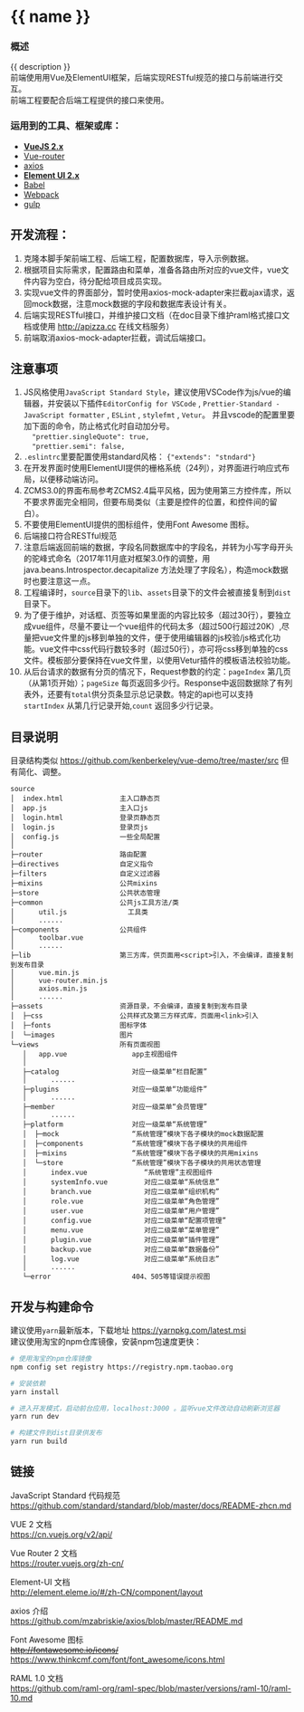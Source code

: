 # {{ name }}
### 概述
{{ description }}  
前端使用用Vue及ElementUI框架，后端实现RESTful规范的接口与前端进行交互。  
前端工程要配合后端工程提供的接口来使用。

### 运用到的工具、框架或库：
- **[VueJS 2.x](https://github.com/vuejs/vue)**
- [Vue-router](https://github.com/vuejs/vue-router)
- [axios](https://github.com/mzabriskie/axios)
- **[Element UI 2.x](https://github.com/ElemeFE/element)**
- [Babel](https://babeljs.io/)
- [Webpack](https://github.com/webpack/webpack)
- [gulp](https://gulpjs.com/)

## 开发流程：
1. 克隆本脚手架前端工程、后端工程，配置数据库，导入示例数据。
1. 根据项目实际需求，配置路由和菜单，准备各路由所对应的vue文件，vue文件内容为空白，待分配给项目成员实现。
1. 实现vue文件的界面部分，暂时使用axios-mock-adapter来拦截ajax请求，返回mock数据，注意mock数据的字段和数据库表设计有关。
1. 后端实现RESTful接口，并维护接口文档（在doc目录下维护raml格式接口文档或使用 http://apizza.cc 在线文档服务）
1. 前端取消axios-mock-adapter拦截，调试后端接口。

## 注意事项
1. JS风格使用`JavaScript Standard Style`，建议使用VSCode作为js/vue的编辑器，并安装以下插件`EditorConfig for VSCode` , `Prettier-Standard - JavaScript formatter` , `ESLint` , `stylefmt` , `Vetur`。
  并且vscode的配置里要加下面的命令，防止格式化时自动加分号。   
  `  "prettier.singleQuote": true,`  
  `  "prettier.semi": false,`  
1. `.eslintrc`里要配置使用standard风格：
  `{"extends": "stndard"}`
1. 在开发界面时使用ElementUI提供的栅格系统（24列），对界面进行响应式布局，以便移动端访问。
1. ZCMS3.0的界面布局参考ZCMS2.4扁平风格，因为使用第三方控件库，所以不要求界面完全相同，但要布局类似（主要是控件的位置，和控件间的留白）。
1. 不要使用ElementUI提供的图标组件，使用Font Awesome 图标。
1. 后端接口符合RESTful规范
1. 注意后端返回前端的数据，字段名同数据库中的字段名，并转为小写字母开头的驼峰式命名（2017年11月底对框架3.0作的调整，用 java.beans.Introspector.decapitalize 方法处理了字段名），构造mock数据时也要注意这一点。
1. 工程编译时，`source`目录下的`lib`、`assets`目录下的文件会被直接复制到`dist`目录下。
1. 为了便于维护，对话框、页签等如果里面的内容比较多（超过30行），要独立成vue组件，尽量不要让一个vue组件的代码太多（超过500行超过20K）,尽量把vue文件里的js移到单独的文件，便于使用编辑器的js校验/js格式化功能。vue文件中css代码行数较多时（超过50行），亦可将css移到单独的css文件。模板部分要保持在vue文件里，以使用Vetur插件的模板语法校验功能。
1. 从后台请求的数据有分页的情况下，Request参数的约定：`pageIndex` 第几页（从第1页开始）；`pageSize` 每页返回多少行。Response中返回数据除了有列表外，还要有`total`供分页条显示总记录数。特定的api也可以支持 `startIndex` 从第几行记录开始,`count` 返回多少行记录。

## 目录说明
目录结构类似 https://github.com/kenberkeley/vue-demo/tree/master/src 但有简化、调整。

```
source
│  index.html              主入口静态页
│  app.js                  主入口js
│  login.html              登录页静态页
│  login.js                登录页js
│  config.js               一些全局配置
│  
├─router                   路由配置
├─directives               自定义指令
├─filters                  自定义过滤器
├─mixins                   公共mixins
├─store                    公共状态管理
├─common                   公共js工具方法/类
│      util.js               工具类
│      ......
├─components               公共组件
│      toolbar.vue
│      ......
├─lib                      第三方库，供页面用<script>引入，不会编译，直接复制到发布目录
│      vue.min.js
│      vue-router.min.js
│      axios.min.js
│      ......
├─assets                   资源目录，不会编译，直接复制到发布目录
│  ├─css                   公共样式及第三方样式库，页面用<link>引入
│  ├─fonts                 图标字体
│  └─images                图片
└─views                    所有页面视图
   │   app.vue                app主视图组件
   │
   ├─catalog                  对应一级菜单“栏目配置”
   │      ......
   ├─plugins                  对应一级菜单“功能组件”
   │      ......
   ├─member                   对应一级菜单“会员管理”
   │      ......
   ├─platform                 对应一级菜单“系统管理”
   │  ├─mock                  “系统管理”模块下各子模块的mock数据配置
   │  ├─components            “系统管理”模块下各子模块的共用组件
   │  ├─mixins                “系统管理”模块下各子模块的共用mixins
   │  └─store                 “系统管理”模块下各子模块的共用状态管理
   │      index.vue              “系统管理”主视图组件
   │      systemInfo.vue         对应二级菜单“系统信息”
   │      branch.vue             对应二级菜单“组织机构”
   │      role.vue               对应二级菜单“角色管理”
   │      user.vue               对应二级菜单“用户管理”
   │      config.vue             对应二级菜单“配置项管理”
   │      menu.vue               对应二级菜单“菜单管理”
   │      plugin.vue             对应二级菜单“插件管理”
   │      backup.vue             对应二级菜单“数据备份”
   │      log.vue                对应二级菜单“系统日志”
   │      ......
   └─error                    404、505等错误提示视图
```

## 开发与构建命令
建议使用`yarn`最新版本，下载地址 https://yarnpkg.com/latest.msi  
建议使用淘宝的npm仓库镜像，安装npm包速度更快：  
``` bash
# 使用淘宝的npm仓库镜像   
npm config set registry https://registry.npm.taobao.org

```

``` bash
# 安装依赖   
yarn install

# 进入开发模式，启动前台应用，localhost:3000 。监听vue文件改动自动刷新浏览器  
yarn run dev

# 构建文件到dist目录供发布  
yarn run build

```

## 链接
JavaScript Standard 代码规范  
https://github.com/standard/standard/blob/master/docs/README-zhcn.md  
  
VUE 2 文档  
https://cn.vuejs.org/v2/api/  
  
Vue Router 2 文档  
https://router.vuejs.org/zh-cn/  
  
Element-UI 文档  
http://element.eleme.io/#/zh-CN/component/layout  
  
axios 介绍  
https://github.com/mzabriskie/axios/blob/master/README.md  
  
Font Awesome 图标  
~~http://fontawesome.io/icons/~~  
https://www.thinkcmf.com/font/font_awesome/icons.html   
  
RAML 1.0 文档  
https://github.com/raml-org/raml-spec/blob/master/versions/raml-10/raml-10.md  
  
  